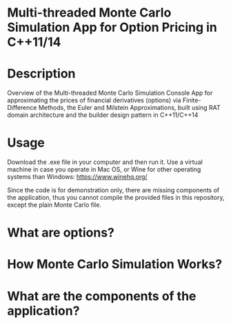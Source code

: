 # Multi-threaded Monte Carlo Simulation App for Option Pricing in C++11/14

# Description 

Overview of the Multi-threaded Monte Carlo Simulation Console App for approximating the prices of financial derivatives (options) via Finite-Difference Methods, the Euler and Milstein Approximations, built using RAT domain architecture and the builder design pattern in C++11/C++14

# Usage

Download the .exe file in your computer and then run it. Use a virtual machine in case you operate in Mac OS, or Wine for other operating systems than Windows: https://www.winehq.org/

Since the code is for demonstration only, there are missing components of the application, thus you cannot compile the provided files in this repository, except the plain Monte Carlo file. 

# What are options?

# How Monte Carlo Simulation Works?

# What are the components of the application?


